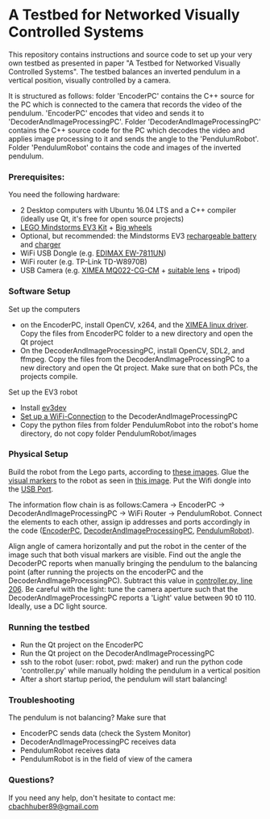 # A Testbed for Networked Visually Controlled Systems
This repository contains instructions and source code to set up your very own testbed as presented in paper "A Testbed for Networked Visually Controlled Systems". The testbed balances an inverted pendulum in a vertical position, visually controlled by a camera.

It is structured as follows:  folder 'EncoderPC' contains the C++ source for the PC which is connected to the camera that records the video of the pendulum. 'EncoderPC' encodes that video and sends it to 'DecoderAndImageProcessingPC'. Folder 'DecoderAndImageProcessingPC' contains the C++ source code for the PC which decodes the video and applies image processing to it and sends the angle to the 'PendulumRobot'. Folder 'PendulumRobot' contains the code and images of the inverted pendulum.
 
### Prerequisites:

You need the following hardware:
- 2 Desktop computers with Ubuntu 16.04 LTS and a C++ compiler (ideally use Qt, it's free for open source projects)
- [LEGO Mindstorms EV3 Kit](https://www.amazon.com/LEGO-6029291-Mindstorms-EV3-31313/dp/B00CWER3XY/ref=sr_1_1?ie=UTF8&qid=1491830776&sr=8-1) + [Big wheels](https://www.bricklink.com/v2/catalog/catalogitem.page?P=2903c02#T=C&C=1)
- Optional, but recommended: the Mindstorms EV3 [rechargeable battery](https://www.amazon.com/LEGO-Mindstorms-EV3-Rechargeable-Battery/dp/B00G1IMOEA/ref=sr_1_2?ie=UTF8&qid=1491830834&sr=8-2) and [charger](https://www.amazon.com/LEGO-Mindstorms-9833-Transformer-Charger/dp/B003BCLOAY/ref=sr_1_3?ie=UTF8&qid=1491830834&sr=8-3)
- WiFi USB Dongle (e.g. [EDIMAX EW-7811UN](https://www.amazon.com/Edimax-EW-7811Un-150Mbps-Raspberry-Supports/dp/B003MTTJOY/ref=sr_1_1?ie=UTF8&qid=1491830898&sr=8-1))
- WiFi router (e.g. TP-Link TD-W8970B)
- USB Camera (e.g. [XIMEA MQ022-CG-CM](https://www.ximea.com/en/products/cameras-filtered-by-sensor-types/mq022mg-cm) + [suitable lens](https://www.baslerweb.com/en/products/vision-components/lenses/ricoh-lens-fl-cc0614a-2m-f1-4-f6mm-2-3/) + tripod)

### Software Setup
Set up the computers
- on the EncoderPC, install OpenCV, x264, and the [XIMEA linux driver](https://www.ximea.com/support/wiki/apis/XIMEA_Linux_Software_Package). Copy the files from EncoderPC folder to a new directory and open the Qt project
- On the DecoderAndImageProcessingPC, install OpenCV, SDL2, and ffmpeg. Copy the files from the DecoderAndImageProcessingPC to a new directory and open the Qt project. Make sure that on both PCs, the projects compile.

Set up the EV3 robot
- Install [ev3dev](http://www.ev3dev.org/)
- [Set up a WiFi-Connection](http://www.ev3dev.org/docs/networking/) to the DecoderAndImageProcessingPC
- Copy the python files from folder PendulumRobot into the robot's home directory, do not copy folder PendulumRobot/images

### Physical Setup
Build the robot from the Lego parts, according to [these images](PendulumRobot/images/). Glue the [visual markers](visualMarkers.pdf) to the robot as seen in [this image](PendulumRobot/images/left.jpg). Put the Wifi dongle into the [USB Port](PendulumRobot/images/right.jpg).

The information flow chain is as follows:Camera -> EncoderPC -> DecoderAndImageProcessingPC -> WiFi Router -> PendulumRobot. Connect the elements to each other, assign ip addresses and ports accordingly in the code ([EncoderPC](EncoderPC/encoder.cpp#L165), [DecoderAndImageProcessingPC](DecoderAndImageProcessingPC/constants.h#L27), [PendulumRobot](PendulumRobot/controller.py#L84)).

Align angle of camera horizontally and put the robot in the center of the image such that both visual markers are visible. Find out the angle the DecoderPC reports when manually bringing the pendulum to the balancing point (after running the projects on the encoderPC and the DecoderAndImageProcessingPC). Subtract this value in [controller.py, line 206](PendulumRobot/controller.py#L206). Be careful with the light: tune the camera aperture such that the DecoderAndImageProcessingPC reports a 'Light' value between 90 t0 110. Ideally, use a DC light source.

### Running the testbed
- Run the Qt project on the EncoderPC
- Run the Qt project on the DecoderAndImageProcessingPC
- ssh to the robot (user: robot, pwd: maker) and run the python code 'controller.py' while manually holding the pendulum in a vertical position
- After a short startup period, the pendulum will start balancing!

### Troubleshooting
The pendulum is not balancing? Make sure that
- EncoderPC sends data (check the System Monitor)
- DecoderAndImageProcessingPC receives data
- PendulumRobot receives data
- PendulumRobot is in the field of view of the camera


### Questions?
If you need any help, don't hesitate to contact me: cbachhuber89@gmail.com

